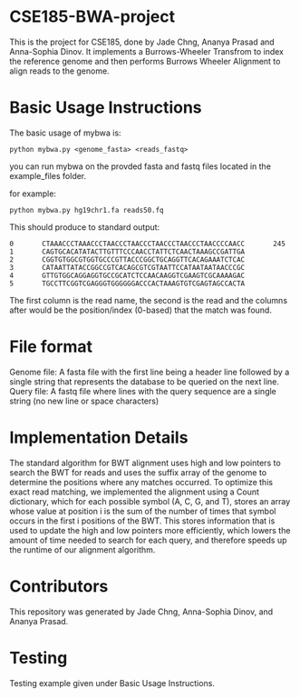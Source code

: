 # CSE185-BWA-project
This is the project for CSE185, done by Jade Chng, Ananya Prasad and Anna-Sophia Dinov. It implements a Burrows-Wheeler Transfrom to index the reference genome and then performs Burrows Wheeler Alignment to align reads to the genome. 

# Basic Usage Instructions 
The basic usage of mybwa is: 

```
python mybwa.py <genome_fasta> <reads_fastq>
```

you can run mybwa on the provded fasta and fastq files located in the example_files folder.

for example: 

```
python mybwa.py hg19chr1.fa reads50.fq
```

This should produce to standard output: 

```
0       CTAAACCCTAAACCCTAACCCTAACCCTAACCCTAACCCTAACCCCAACC       245
1       CAGTGCACATATACTTGTTTCCCAACCTATTCTCAACTAAAGCCGATTGA
2       CGGTGTGGCGTGGTGCCCGTTACCCGGCTGCAGGTTCACAGAAATCTCAC
3       CATAATTATACCGGCCGTCACAGCGTCGTAATTCCATAATAATAACCCGC
4       GTTGTGGCAGGAGGTGCCGCATCTCCAACAAGGTCGAAGTCGCAAAAGAC
5       TGCCTTCGGTCGAGGGTGGGGGGACCCACTAAAGTGTCGAGTAGCCACTA

```
The first column is the read name, the second is the read and the columns after would be the position/index (0-based) that the match was found. 



# File format 
Genome file: A fasta file with the first line being a header line followed by a single string that represents the database to be queried on the next line.\
Query file: A fastq file where lines with the query sequence are a single string (no new line or space characters)

# Implementation Details
The standard algorithm for BWT alignment uses high and low pointers to search the BWT for reads and uses the suffix array of the genome to determine the positions where any matches occurred. To optimize this exact read matching, we implemented the alignment using a Count dictionary, which for each possible symbol (A, C, G, and T), stores an array whose value at position i is the sum of the number of times that symbol occurs in the first i positions of the BWT. This stores information that is used to update the high and low pointers more efficiently, which lowers the amount of time needed to search for each query, and therefore speeds up the runtime of our alignment algorithm.

# Contributors 

This repository was generated by Jade Chng, Anna-Sophia Dinov, and Ananya Prasad. 

# Testing 

Testing example given under Basic Usage Instructions.

